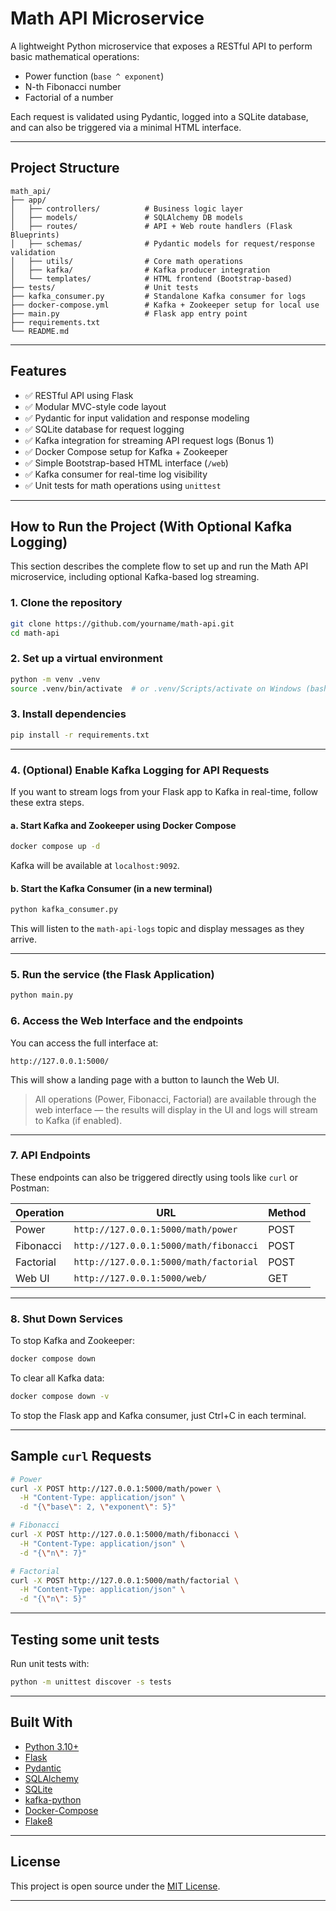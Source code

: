 # Math API Microservice

A lightweight Python microservice that exposes a RESTful API to perform basic mathematical operations:

- Power function (`base ^ exponent`)
- N-th Fibonacci number
- Factorial of a number

Each request is validated using Pydantic, logged into a SQLite database, and can also be triggered via a minimal HTML interface.

---

## Project Structure

```
math_api/
├── app/
│   ├── controllers/          # Business logic layer
│   ├── models/               # SQLAlchemy DB models
│   ├── routes/               # API + Web route handlers (Flask Blueprints)
│   ├── schemas/              # Pydantic models for request/response validation
│   ├── utils/                # Core math operations
│   ├── kafka/                # Kafka producer integration
│   └── templates/            # HTML frontend (Bootstrap-based)
├── tests/                    # Unit tests
├── kafka_consumer.py         # Standalone Kafka consumer for logs
├── docker-compose.yml        # Kafka + Zookeeper setup for local use
├── main.py                   # Flask app entry point
├── requirements.txt
└── README.md
```

---

## Features

- ✅ RESTful API using Flask
- ✅ Modular MVC-style code layout
- ✅ Pydantic for input validation and response modeling
- ✅ SQLite database for request logging
- ✅ Kafka integration for streaming API request logs (Bonus 1)
- ✅ Docker Compose setup for Kafka + Zookeeper
- ✅ Simple Bootstrap-based HTML interface (`/web`)
- ✅ Kafka consumer for real-time log visibility
- ✅ Unit tests for math operations using `unittest`

---

## How to Run the Project (With Optional Kafka Logging)

This section describes the complete flow to set up and run the Math API microservice, including optional Kafka-based log streaming.

### 1. Clone the repository

```bash
git clone https://github.com/yourname/math-api.git
cd math-api
```

### 2. Set up a virtual environment

```bash
python -m venv .venv
source .venv/bin/activate  # or .venv/Scripts/activate on Windows (bash)
```

### 3. Install dependencies

```bash
pip install -r requirements.txt
```

---

### 4. (Optional) Enable Kafka Logging for API Requests

If you want to stream logs from your Flask app to Kafka in real-time, follow these extra steps.

#### a. Start Kafka and Zookeeper using Docker Compose

```bash
docker compose up -d
```

Kafka will be available at `localhost:9092`.

#### b. Start the Kafka Consumer (in a new terminal)

```bash
python kafka_consumer.py
```

This will listen to the `math-api-logs` topic and display messages as they arrive.

---

### 5. Run the service (the Flask Application)

```bash
python main.py
```

### 6. Access the Web Interface and the endpoints

You can access the full interface at:

```
http://127.0.0.1:5000/
```

This will show a landing page with a button to launch the Web UI.

> All operations (Power, Fibonacci, Factorial) are available through the web interface — the results will display in the UI and logs will stream to Kafka (if enabled).

---

### 7. API Endpoints

These endpoints can also be triggered directly using tools like `curl` or Postman:

| Operation | URL | Method |
|----------|-----|--------|
| Power    | `http://127.0.0.1:5000/math/power` | POST |
| Fibonacci | `http://127.0.0.1:5000/math/fibonacci` | POST |
| Factorial | `http://127.0.0.1:5000/math/factorial` | POST |
| Web UI   | `http://127.0.0.1:5000/web/` | GET |

---

### 8. Shut Down Services

To stop Kafka and Zookeeper:

```bash
docker compose down
```

To clear all Kafka data:

```bash
docker compose down -v
```

To stop the Flask app and Kafka consumer, just Ctrl+C in each terminal.

---

## Sample `curl` Requests

```bash
# Power
curl -X POST http://127.0.0.1:5000/math/power \
  -H "Content-Type: application/json" \
  -d "{\"base\": 2, \"exponent\": 5}"

# Fibonacci
curl -X POST http://127.0.0.1:5000/math/fibonacci \
  -H "Content-Type: application/json" \
  -d "{\"n\": 7}"

# Factorial
curl -X POST http://127.0.0.1:5000/math/factorial \
  -H "Content-Type: application/json" \
  -d "{\"n\": 5}"
```

---

## Testing some unit tests

Run unit tests with:

```bash
python -m unittest discover -s tests
```

---

## Built With

- [Python 3.10+](https://www.python.org/)
- [Flask](https://flask.palletsprojects.com/)
- [Pydantic](https://docs.pydantic.dev/)
- [SQLAlchemy](https://www.sqlalchemy.org/)
- [SQLite](https://www.sqlite.org/index.html)
- [kafka-python](https://kafka-python.readthedocs.io/en/master/)
- [Docker-Compose](https://docs.docker.com/compose/)
- [Flake8](https://flake8.pycqa.org/)

---

## License

This project is open source under the [MIT License](LICENSE).

---